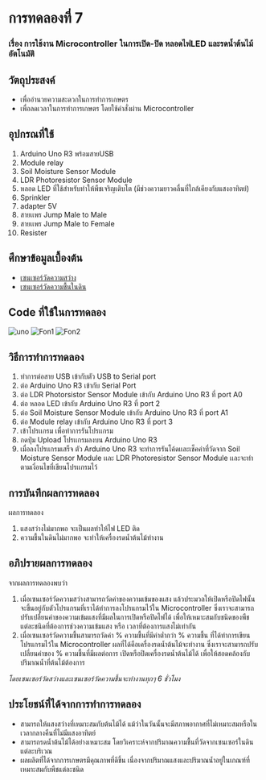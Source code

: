 # การทดลองที่ 7 
### เรื่อง การใช้งาน Microcontroller ในการเปิด-ปิด หลอดไฟLED และรดน้ำต้นไม้อัตโนมัติ  
## วัตถุประสงค์
* เพื่ออำนวยความสะดวกในการทำการเกษตร 
* เพื่อลดเวลาในการทำการเกษตร โดยใช้คำสั่งผ่าน Microcontroller 
## อุปกรณที่ใช้
1. Arduino Uno R3 พร้อมสายUSB 
2. Module relay
3. Soil Moisture Sensor Module
4. LDR Photoresistor Sensor Module
5. หลอด LED ที่ใช้สำหรับทำให้พืชเจริญเติบโต (มีช่วงความยาวคลื่นที่ใกล้เคียงกับแสงอาทิตย์)
6. Sprinkler
7. adapter 5V
8. สายเเพร Jump Male to Male
9. สายเเพร Jump Male to Female
10. Resister 
## ศึกษาข้อมูลเบื้องต้น
* [เซนเซอร์วัดความสว่าง](https://www.myarduino.net/article/210/%E0%B8%AA%E0%B8%AD%E0%B8%99%E0%B9%83%E0%B8%8A%E0%B9%89%E0%B8%87%E0%B8%B2%E0%B8%99-arduino-%E0%B9%80%E0%B8%8B%E0%B9%87%E0%B8%99%E0%B9%80%E0%B8%8B%E0%B8%AD%E0%B8%A3%E0%B9%8C%E0%B8%A7%E0%B8%B1%E0%B8%94%E0%B8%84%E0%B8%A7%E0%B8%B2%E0%B8%A1%E0%B8%AA%E0%B8%A7%E0%B9%88%E0%B8%B2%E0%B8%87%E0%B8%84%E0%B8%A7%E0%B8%B2%E0%B8%A1%E0%B9%80%E0%B8%82%E0%B9%89%E0%B8%A1%E0%B9%81%E0%B8%AA%E0%B8%87-%E0%B9%80%E0%B8%9B%E0%B8%B4%E0%B8%94%E0%B8%9B%E0%B8%B4%E0%B8%94%E0%B9%84%E0%B8%9F%E0%B8%95%E0%B8%B2%E0%B8%A1%E0%B9%81%E0%B8%AA%E0%B8%87)
* [เซนเซอร์วัดความชื้นในดิน](https://www.ab.in.th/article/10/%E0%B9%82%E0%B8%9B%E0%B8%A3%E0%B9%80%E0%B8%88%E0%B8%84%E0%B9%80%E0%B8%84%E0%B8%A3%E0%B8%B7%E0%B9%88%E0%B8%AD%E0%B8%87%E0%B8%A3%E0%B8%94%E0%B8%99%E0%B9%89%E0%B8%B3%E0%B8%95%E0%B9%89%E0%B8%99%E0%B9%84%E0%B8%A1%E0%B9%89%E0%B8%AD%E0%B8%B1%E0%B8%95%E0%B9%82%E0%B8%99%E0%B8%A1%E0%B8%B1%E0%B8%95%E0%B8%B4-%E0%B8%94%E0%B9%89%E0%B8%A7%E0%B8%A2-arduino-%E0%B8%A3%E0%B8%B2%E0%B8%84%E0%B8%B2%E0%B8%96%E0%B8%B9%E0%B8%81-%E0%B8%9E%E0%B8%A3%E0%B9%89%E0%B8%AD%E0%B8%A1-code-%E0%B8%95%E0%B8%B1%E0%B8%A7%E0%B8%AD%E0%B8%A2%E0%B9%88%E0%B8%B2%E0%B8%87)
## Code ที่ใช้ในการทดลอง
![uno](https://user-images.githubusercontent.com/80879716/113113006-08e34980-9234-11eb-88c3-a5896bf772e7.jpg)
![Fon1](https://user-images.githubusercontent.com/80879716/113112605-91adb580-9233-11eb-9366-8ca0bdef446b.jpg)
![Fon2](https://user-images.githubusercontent.com/80879716/113112614-93777900-9233-11eb-8ea0-71a5eeb48c25.jpg)
## วิธีการทำการทดลอง
1. ทำการต่อสาย USB เข้ากับตัว USB to Serial port
2. ต่อ Arduino Uno R3 เข้ากับ Serial Port
3. ต่อ LDR Photorsistor Sensor Module เข้ากับ Arduino Uno R3 ที่ port A0
4. ต่อ หลอด LED เข้ากับ Arduino Uno R3 ที่ port 2
5. ต่อ Soil Moisture Sensor Module เข้ากับ Arduino Uno R3 ที่ port A1
6. ต่อ Module relay เข้ากับ Arduino Uno R3 ที่ port 3
7. เข้าโปรเเกรม เพื่อทำการรันโปรเเกรม
8. กดปุ่ม Upload โปรเเกรมลงบน Arduino Uno R3
9. เมื่อลงโปรเเกรมเสร็จ ตัว Arduino Uno R3 จะทำการรันโค้ดเเละเช็คค่าที่วัดจาก Soil Moisture Sensor Module เเละ LDR Photoresistor Sensor Module เเละจะทำตามเงี่อนไขที่เขียนโปรเเกรมไว้  
## การบันทึกผลการทดลอง
ผลการทดลอง 
1. แสงสว่างไม่มากพอ จะเป็นผลทำให้ไฟ LED ติด 
2. ความชื้นในดินไม่มากพอ จะทำให้เครื่องรดน้ำต้นไม้ทำงาน
## อภิปรายผลการทดลอง
จากผลการทดลองพบว่า 
1. เมื่อเซนเซอร์วัดความสว่างสามารถวัดค่าของความเข้มของแสง แล้วประมวลให้เปิดหรือปิดไฟนั้น จะขึ้นอยู่กับตัวโปรแกรมที่เราได้ทำการลงโปรแกรมไว้ใน Microcontroller ซึ่งเราจะสามารถปรับเปลี่ยนค่าของความเข้มแสงที่มีผลในการเปิดหรือปิดไฟได้ เพื่อให้เหมาะสมกับชนิดของพืชแต่ละชนิดที่ต้องการช่วงความเข้มแสง หรือ เวลาที่ต้องการแสงไม่เท่ากัน 
2. เมื่อเซนเซอร์วัดความชื้นสามารถวัดค่า % ความชื้นที่มีค่าต่ำกว่า % ความชื้น ที่ได้ทำการเขียนโปรแกรมไว้ใน Microcontroller ผลที่ได้คือเครื่องรดน้ำต้นไม้จะทำงาน ซึ่งเราจะสามารถปรับเปลี่ยนค่าของ % ความชื้นที่มีผลต่อการ เปิดหรือปิดเครื่องรดน้ำต้นไม้ได้ เพื่อให้สอดคล้องกับปริมาณน้ำที่ต้นไม้ต้องการ

*โดยเซนเซอร์วัดสว่างและเซนเซอร์วัดความชื้นจะทำงานทุกๆ 6 ชั่วโมง*
## ประโยชน์ที่ได้จากการทำการทดลอง
* สามารถให้แสงสว่างที่เหมาะสมกับต้นไม้ได้ แม้ว่าในวันนั้นจะมีสภาพอากาศที่ไม่เหมาะสมหรือในเวลากลางคืนที่ไม่มีแสงอาทิตย์
* สามารถรดน้ำต้นไม้ได้อย่างเหมาะสม โดยวิเคราะห์จากปริมาณความชื้นที่วัดจากเซนเซอร์ในดินแต่ละบริเวณ 
* ผลผลิตที่ได้จากการเกษตรมีคุณภาพที่ดีขึ้น เนื่องจากปริมาณแสงและปริมาณน้ำอยู่ในเกณฑ์ที่เหมาะสมกับพืชแต่ละชนิด



